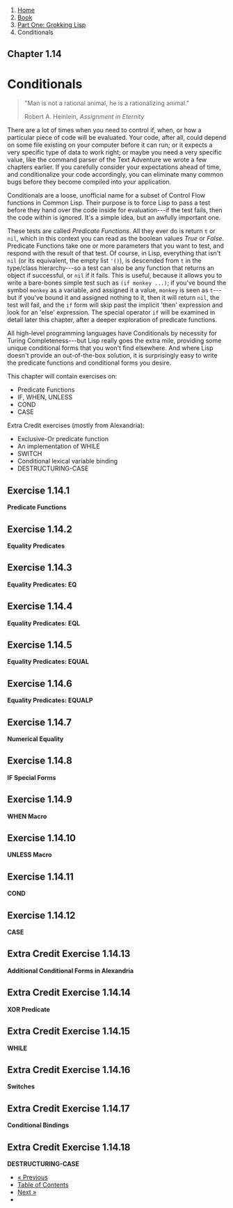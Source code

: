 <ol class="breadcrumb">
  <li><a href="/">Home</a></li>
  <li><a href="/book/">Book</a></li>
  <li><a href="/book/1-0-0-overview/">Part One: Grokking Lisp</a></li>
  <li class="active">Conditionals</li>
</ol>

## Chapter 1.14

# Conditionals

> "Man is not a rational animal, he is a rationalizing animal."
> <footer>Robert A. Heinlein, <em>Assignment in Eternity</em></footer>

There are a lot of times when you need to control if, when, or how a particular piece of code will be evaluated. Your code, after all, could depend on some file existing on your computer before it can run; or it expects a very specific type of data to work right; or maybe you need a very specific value, like the command parser of the Text Adventure we wrote a few chapters earlier.  If you carefully consider your expectations ahead of time, and conditionalize your code accordingly, you can eliminate many common bugs before they become compiled into your application.

Conditionals are a loose, unofficial name for a subset of Control Flow functions in Common Lisp.  Their purpose is to force Lisp to pass a test before they hand over the code inside for evaluation---if the test fails, then the code within is ignored.  It's a simple idea, but an awfully important one.

These tests are called *Predicate Functions*.  All they ever do is return `t` or `nil`, which in this context you can read as the boolean values *True* or *False*.  Predicate Functions take one or more parameters that you want to test, and respond with the result of that test.  Of course, in Lisp, everything that isn't `nil` (or its equivalent, the empty list `'()`), is descended from `t` in the type/class hierarchy---so a test can also be any function that returns an object if successful, or `nil` if it fails.  This is useful, because it allows you to write a bare-bones simple test such as `(if monkey ...)`; if you've bound the symbol `monkey` as a variable, and assigned it a value, `monkey` is seen as `t`---but if you've bound it and assigned nothing to it, then it will return `nil`, the test will fail, and the `if` form will skip past the implicit 'then' expression and look for an 'else' expression.  The special operator `if` will be examined in detail later this chapter, after a deeper exploration of predicate functions.

All high-level programming languages have Conditionals by necessity for Turing Completeness---but Lisp really goes the extra mile, providing some unique conditional forms that you won't find elsewhere.  And where Lisp doesn't provide an out-of-the-box solution, it is surprisingly easy to write the predicate functions and conditional forms you desire.

This chapter will contain exercises on:

* Predicate Functions
* IF, WHEN, UNLESS
* COND
* CASE

Extra Credit exercises (mostly from Alexandria):

* Exclusive-Or predicate function
* An implementation of WHILE
* SWITCH
* Conditional lexical variable binding
* DESTRUCTURING-CASE

## Exercise 1.14.1

**Predicate Functions**

## Exercise 1.14.2

**Equality Predicates**

## Exercise 1.14.3

**Equality Predicates: EQ**

## Exercise 1.14.4

**Equality Predicates: EQL**

## Exercise 1.14.5

**Equality Predicates: EQUAL**

## Exercise 1.14.6

**Equality Predicates: EQUALP**

## Exercise 1.14.7

**Numerical Equality**

## Exercise 1.14.8

**IF Special Forms**

## Exercise 1.14.9

**WHEN Macro**

## Exercise 1.14.10

**UNLESS Macro**

## Exercise 1.14.11

**COND**

## Exercise 1.14.12

**CASE**

## Extra Credit Exercise 1.14.13

**Additional Conditional Forms in Alexandria**

## Extra Credit Exercise 1.14.14

**XOR Predicate**

## Extra Credit Exercise 1.14.15

**WHILE**

## Extra Credit Exercise 1.14.16

**Switches**

## Extra Credit Exercise 1.14.17

**Conditional Bindings**

## Extra Credit Exercise 1.14.18

**DESTRUCTURING-CASE**

<ul class="pager">
  <li class="previous"><a href="/book/1-13-0-simple-web-app/">&laquo; Previous</a></li>
  <li><a href="/book/">Table of Contents</a></li>
  <li class="next"><a href="/book/1-15-0-command-line-utility/">Next &raquo;</a><li>
</ul>
